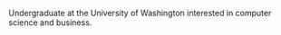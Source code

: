 Undergraduate at the University of Washington interested in computer science and business.
<!---
sathvikkurap/sathvikkurap is a ✨ special ✨ repository because its `README.md` (this file) appears on your GitHub profile.
You can click the Preview link to take a look at your changes.
--->
